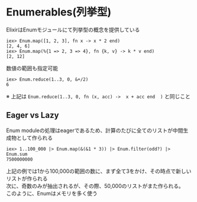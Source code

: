 # Enumerables(列挙型)

ElixirはEnumモジュールにて列挙型の概念を提供している  

```
iex> Enum.map([1, 2, 3], fn x -> x * 2 end)
[2, 4, 6]
iex> Enum.map(%{1 => 2, 3 => 4}, fn {k, v} -> k * v end)
[2, 12]
```

数値の範囲も指定可能

```
iex> Enum.reduce(1..3, 0, &+/2)
6
```
 ※ 上記は `Enum.reduce(1..3, 0, fn (x, acc) ->  x + acc end  )` と同じこと


## Eager vs Lazy
Enum moduleの処理はeagerであるため、計算のたびに全てのリストが中間生成物として作られる

```
iex> 1..100_000 |> Enum.map(&(&1 * 3)) |> Enum.filter(odd?) |> Enum.sum
7500000000
```

上記の例では1から100,000の範囲の数に、まず全て3をかけ、その時点で新しいリストが作られる  
次に、奇数のみが抽出されるが、その際、50,000のリストがまた作られる。  
このように、Enumはメモリを多く使う  
